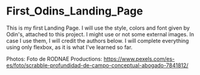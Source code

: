 # First_Odins_Landing_Page
This is my first Landing Page. I will use the style, colors and font given by Odin's, attached to this project. I might use or not some external images. In case I use them, I will credit the authors below. I will complete everything using only flexbox, as it is what I've learned so far.

Photos:
Foto de RODNAE Productions: https://www.pexels.com/es-es/foto/scrabble-profundidad-de-campo-conceptual-abogado-7841812/